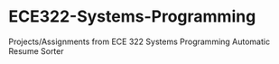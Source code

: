 # ECE322-Systems-Programming
Projects/Assignments from ECE 322 Systems Programming
Automatic Resume Sorter
